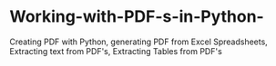 # Working-with-PDF-s-in-Python-
Creating PDF with Python, generating PDF from Excel Spreadsheets, Extracting text from PDF's, Extracting Tables from PDF's
